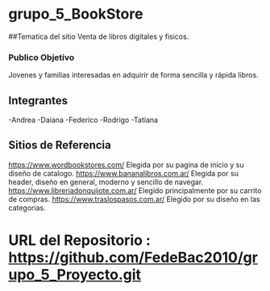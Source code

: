 # grupo_5_BookStore
##Tematica del sitio
Venta de libros digitales y fisicos.

### Publico Objetivo
Jovenes y familias interesadas en adquirir de forma sencilla y rápida libros.

## Integrantes
-Andrea
-Daiana
-Federico
-Rodrigo
-Tatiana

## Sitios de Referencia
https://www.wordbookstores.com/
Elegida por su pagina de inicio y su diseño de catalogo.
https://www.bananalibros.com.ar/
Elegida por su header, diseño en general, moderno y sencillo de navegar.
https://www.libreriadonquijote.com.ar/
Elegido principalmente por su carrito de compras.
https://www.traslospasos.com.ar/
Elegido por su diseño en las categorias.

# URL del Repositorio : https://github.com/FedeBac2010/grupo_5_Proyecto.git
